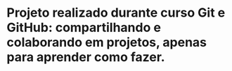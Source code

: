 # Projeto realizado durante curso Git e GitHub: compartilhando e colaborando em projetos, apenas para aprender como fazer.
